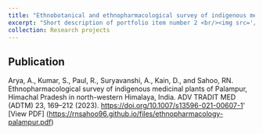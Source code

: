 ```yaml
---
title: "Ethnobotanical and ethnopharmacological survey of indigenous medicinal plants of Palampur, Himachal Pradesh in North‑Western Himalaya, India"
excerpt: "Short description of portfolio item number 2 <br/><img src='/images/500x300.png'>"
collection: Research projects
---
```


## Publication
Arya, A., Kumar, S., Paul, R., Suryavanshi, A., Kain, D., and Sahoo, RN. Ethnopharmacological survey of indigenous medicinal plants of Palampur, Himachal Pradesh in north-western Himalaya, India. ADV TRADIT MED (ADTM) 23, 169–212 (2023). https://doi.org/10.1007/s13596-021-00607-1'  
[View PDF] (https://rnsahoo96.github.io/files/ethnopharmacology-palampur.pdf)
